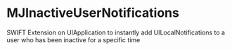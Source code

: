 # MJInactiveUserNotifications
SWIFT Extension on UIApplication to instantly add UILocalNotifications to a user who has been inactive for a specific time
